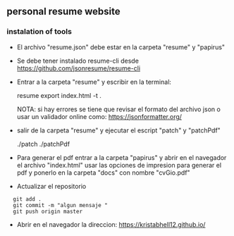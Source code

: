 ## personal resume website

### instalation of tools
* El archivo "resume.json" debe estar en la carpeta "resume" y "papirus"
* Se debe tener instalado resume-cli desde https://github.com/jsonresume/resume-cli

* Entrar a la carpeta "resume" y escribir en la terminal:

    resume export index.html -t .

    NOTA: si hay errores se tiene que revisar el formato del archivo json o usar un validador online como: https://jsonformatter.org/

* salir de la carpeta "resume" y ejecutar el escript "patch" y "patchPdf"

  ./patch
  ./patchPdf

* Para generar el pdf entrar a la carpeta "papirus" y abrir en el navegador el archivo "index.html"
  usar las opciones de impresion para generar el pdf y ponerlo en la carpeta "docs" con nombre "cvGio.pdf"

* Actualizar el repositorio
```
  git add .
  git commit -m "algun mensaje "
  git push origin master
```
* Abrir en el navegador la direccion:
  https://kristabhell12.github.io/

